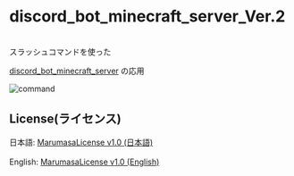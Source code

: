 # discord_bot_minecraft_server_Ver.2
<br>
スラッシュコマンドを使った
<br>

[discord_bot_minecraft_server](https://github.com/malken21/discord_bot_minecraft_server) の応用
<br>

![command](https://i.imgur.com/MCAqJtS.png)

## License(ライセンス)
日本語: [MarumasaLicense v1.0 (日本語)](https://github.com/malken21/MarumasaLicenses/blob/main/MarumasaLicense_v1.0/LICENSE-ja.md)
<br>
<br>
English: [MarumasaLicense v1.0 (English)](https://github.com/malken21/MarumasaLicenses/blob/main/MarumasaLicense_v1.0/LICENSE-en.md)
